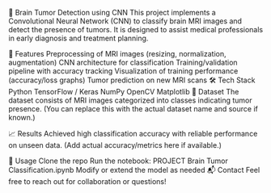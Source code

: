 🧠 Brain Tumor Detection using CNN
This project implements a Convolutional Neural Network (CNN) to classify brain MRI images and detect the presence of tumors. It is designed to assist medical professionals in early diagnosis and treatment planning.

🚀 Features
Preprocessing of MRI images (resizing, normalization, augmentation)
CNN architecture for classification
Training/validation pipeline with accuracy tracking
Visualization of training performance (accuracy/loss graphs)
Tumor prediction on new MRI scans
🛠️ Tech Stack
Python
TensorFlow / Keras
NumPy
OpenCV
Matplotlib
📁 Dataset
The dataset consists of MRI images categorized into classes indicating tumor presence. (You can replace this with the actual dataset name and source if known.)

📈 Results
Achieved high classification accuracy with reliable performance on unseen data. (Add actual accuracy/metrics here if available.)

🧪 Usage
Clone the repo
Run the notebook: PROJECT Brain Tumor Classification.ipynb
Modify or extend the model as needed
📬 Contact
Feel free to reach out for collaboration or questions!
